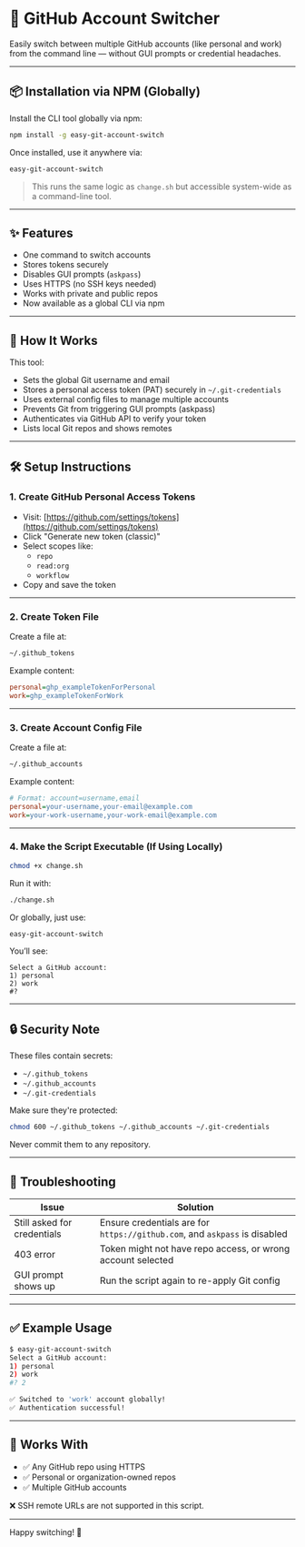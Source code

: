 
# 🔁 GitHub Account Switcher

Easily switch between multiple GitHub accounts (like personal and work) from the command line — without GUI prompts or credential headaches.

---

## 📦 Installation via NPM (Globally)

Install the CLI tool globally via npm:

```bash
npm install -g easy-git-account-switch
```

Once installed, use it anywhere via:

```bash
easy-git-account-switch
```

> This runs the same logic as `change.sh` but accessible system-wide as a command-line tool.

---

## ✨ Features

- One command to switch accounts
- Stores tokens securely
- Disables GUI prompts (`askpass`)
- Uses HTTPS (no SSH keys needed)
- Works with private and public repos
- Now available as a global CLI via npm

---

## 🚀 How It Works

This tool:
- Sets the global Git username and email
- Stores a personal access token (PAT) securely in `~/.git-credentials`
- Uses external config files to manage multiple accounts
- Prevents Git from triggering GUI prompts (askpass)
- Authenticates via GitHub API to verify your token
- Lists local Git repos and shows remotes

---

## 🛠️ Setup Instructions

### 1. Create GitHub Personal Access Tokens

- Visit: [https://github.com/settings/tokens](https://github.com/settings/tokens)
- Click "Generate new token (classic)"
- Select scopes like:
  - `repo`
  - `read:org`
  - `workflow`
- Copy and save the token

---

### 2. Create Token File

Create a file at:

```bash
~/.github_tokens
```

Example content:

```ini
personal=ghp_exampleTokenForPersonal
work=ghp_exampleTokenForWork
```

---

### 3. Create Account Config File

Create a file at:

```bash
~/.github_accounts
```

Example content:

```ini
# Format: account=username,email
personal=your-username,your-email@example.com
work=your-work-username,your-work-email@example.com
```

---

### 4. Make the Script Executable (If Using Locally)

```bash
chmod +x change.sh
```

Run it with:

```bash
./change.sh
```

Or globally, just use:

```bash
easy-git-account-switch
```

You’ll see:

```
Select a GitHub account:
1) personal
2) work
#?
```

---

## 🔒 Security Note

These files contain secrets:

- `~/.github_tokens`
- `~/.github_accounts`
- `~/.git-credentials`

Make sure they're protected:

```bash
chmod 600 ~/.github_tokens ~/.github_accounts ~/.git-credentials
```

Never commit them to any repository.

---

## 🧼 Troubleshooting

| Issue                         | Solution                                                                  |
|------------------------------|---------------------------------------------------------------------------|
| Still asked for credentials  | Ensure credentials are for `https://github.com`, and `askpass` is disabled |
| 403 error                    | Token might not have repo access, or wrong account selected                |
| GUI prompt shows up          | Run the script again to re-apply Git config                                |

---

## ✅ Example Usage

```bash
$ easy-git-account-switch
Select a GitHub account:
1) personal
2) work
#? 2

✅ Switched to 'work' account globally!
✅ Authentication successful!
```

---

## 🔗 Works With

- ✅ Any GitHub repo using HTTPS
- ✅ Personal or organization-owned repos
- ✅ Multiple GitHub accounts

❌ SSH remote URLs are not supported in this script.

---

Happy switching! 🔁
